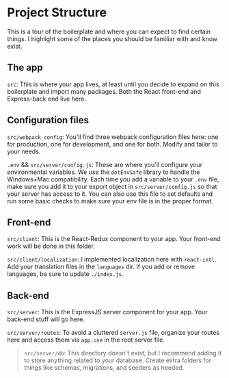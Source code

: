 # Project Structure
This is a tour of the boilerplate and where you can expect to find certain things. I highlight some of the places you should be familiar with and know exist.

 
## The app
`src`: This is where your app lives, at least until you decide to expand on this boilerplate and import many packages. Both the React front-end and Express-back end live here.

## Configuration files
`src/webpack_config`: You'll find three webpack configuration files here: one for production, one for development, and one for both. Modify and tailor to your needs.

`.env` && `src/server/config.js`: These are where you'll configure your environmental variables. We use the `dotEnvSafe` library to handle the Windows+Mac compatibility. Each time you add a variable to your `.env` file, make sure you add it to your export object in `src/server/config.js` so that your server has access to it. You can also use this file to set defaults and run some basic checks to make sure your env file is in the proper format.

## Front-end
`src/client`: This is the React-Redux component to your app. Your front-end work will be done in this folder.

`src/client/localization`: I implemented localization here with `react-intl`. Add your translation files in the `languages` dir. If you add or remove languages, be sure to update `./index.js`.

## Back-end
`src/server`: This is the ExpressJS server component for your app. Your back-end stuff will go here.

`src/server/routes`: To avoid a cluttered `server.js` file, organize your routes here and access them via `app.use` in the root server file.

>`src/server/db`: This directory doesn't exist, but I recommend adding it to store anything related to your database. Create extra folders for things like schemas, migrations, and seeders as needed. 



